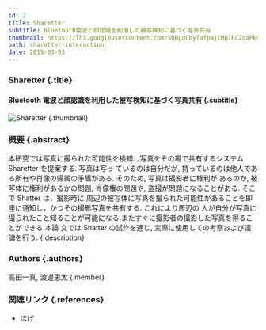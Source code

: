 ```yaml
---
id: 2
title: Sharetter
subtitle: Bluetooth電波と顔認識を利用した被写検知に基づく写真共有
thumbnail: https://lh3.googleusercontent.com/SQBgdCbyTafpajCMpIRC2qaPkvn0XfNa6hLzRm6ZOLeHHEwqoxTTIDwrN2RNlbFCI9fId8R0gvUcAGBpu0qFLr9NcfOfjLYgvAP4STECo9QJhq_XUJvaGl1otdf5Bh6FSZR51LrckctdCDBXEGT0O3uHZ-Q8cxJP_pLxvZGSnXcIejlRCzoA7CaPJ5HSc63vFlv0xSH6TIlx8fNNIKuMXbsvOjOPFVzjkMcpgJcI-evqlpuehvaBxA3tJulAfZMWdrK216mmkI_i73oEGyZoTI4a7AMcmwxTbpjJ_unMDXlVsASuiQGqd-tKEPNB1KZrx62wXRA5yLPVy7aar43Belf4Uz2FyS9Cahf9aUYg3KLlMGr82W6d_iB8JR1-_Xadx8BJ-iiNSP0ekx1a4N7aDpbl2DnDvOJQqUqXtoMuOcmXIpm3-aSWDzG1CK-NKEvPgUP6RIGpDWHO2ISURm7AsxwMPdWuhUF_EdMWahJvFmyxS1cOhlFegWd5MSzelYTjUXVjjv27mDKl9n0KAnWpCea34AiD-2yJ_NaNayIc-CIBL-i680McjSAxjLSBYfALZf6qIBwcE_fuF2iFAAWDfwxFiL3Udb7Qacn_b03O=w1789-h1006-rw
path: sharetter-interaction
date: 2015-03-03
---
```


### Sharetter {.title}

#### Bluetooth 電波と顔認識を利用した被写検知に基づく写真共有 {.subtitle}

![Sharetter](https://lh3.googleusercontent.com/SQBgdCbyTafpajCMpIRC2qaPkvn0XfNa6hLzRm6ZOLeHHEwqoxTTIDwrN2RNlbFCI9fId8R0gvUcAGBpu0qFLr9NcfOfjLYgvAP4STECo9QJhq_XUJvaGl1otdf5Bh6FSZR51LrckctdCDBXEGT0O3uHZ-Q8cxJP_pLxvZGSnXcIejlRCzoA7CaPJ5HSc63vFlv0xSH6TIlx8fNNIKuMXbsvOjOPFVzjkMcpgJcI-evqlpuehvaBxA3tJulAfZMWdrK216mmkI_i73oEGyZoTI4a7AMcmwxTbpjJ_unMDXlVsASuiQGqd-tKEPNB1KZrx62wXRA5yLPVy7aar43Belf4Uz2FyS9Cahf9aUYg3KLlMGr82W6d_iB8JR1-_Xadx8BJ-iiNSP0ekx1a4N7aDpbl2DnDvOJQqUqXtoMuOcmXIpm3-aSWDzG1CK-NKEvPgUP6RIGpDWHO2ISURm7AsxwMPdWuhUF_EdMWahJvFmyxS1cOhlFegWd5MSzelYTjUXVjjv27mDKl9n0KAnWpCea34AiD-2yJ_NaNayIc-CIBL-i680McjSAxjLSBYfALZf6qIBwcE_fuF2iFAAWDfwxFiL3Udb7Qacn_b03O=w1789-h1006-rw "Sharetter") {.thumbnail}

### 概要 {.abstract}

本研究では写真に撮られた可能性を検知し写真をその場で共有するシステム Sharetter を提案する. 写真は写っ ているのは自分だが, 持っているのは他人である所有や肖像の帰属の矛盾がある. そのため, 写真は撮影者に権利が あるのか, 被写体に権利があるかの問題, 肖像権の問題や, 盗撮が問題になることがある. そこで Shatter は，撮影時に 周辺の被写体に写真を撮られた可能性があることを即座に通知し，かつその撮影写真を共有する. これにより周辺の 人が自分が写真に撮られたこと知ることが可能になる.またすぐに撮影者の撮影した写真を得ることができる.本論 文では Shatter の試作を通じ, 実際に使用しての考察および議論を行う. {.description}

### Authors {.authors}

高田一真, 渡邊恵太 {.member}

### 関連リンク {.references}

* ほげ
